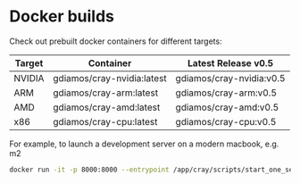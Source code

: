 # Docker builds

Check out prebuilt docker containers for different targets:

| Target | Container                   | Latest Release v0.5      |
-------- | --------------------------- | ------------------------ |
| NVIDIA | gdiamos/cray-nvidia:latest  | gdiamos/cray-nvidia:v0.5 |
| ARM    | gdiamos/cray-arm:latest     | gdiamos/cray-arm:v0.5    |
| AMD    | gdiamos/cray-amd:latest     | gdiamos/cray-amd:v0.5    |
| x86    | gdiamos/cray-cpu:latest     | gdiamos/cray-cpu:v0.5    |

For example, to launch a development server on a modern macbook, e.g. m2

```bash
docker run -it -p 8000:8000 --entrypoint /app/cray/scripts/start_one_server.sh gdiamos/cray-arm:v0.5
```
